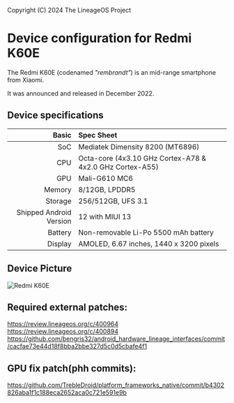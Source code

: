 Copyright (C) 2024 The LineageOS Project

Device configuration for Redmi K60E
=============================================================

The Redmi K60E (codenamed _"rembrandt"_) is an mid-range smartphone from Xiaomi.

It was announced and released in December 2022.

## Device specifications

Basic   | Spec Sheet
-------:|:-------------------------
SoC     | Mediatek Dimensity 8200 (MT6896)
CPU     | Octa-core (4x3.10 GHz Cortex-A78 & 4x2.0 GHz Cortex-A55)
GPU     | Mali-G610 MC6
Memory  | 8/12GB, LPDDR5
Storage | 256/512GB, UFS 3.1
Shipped Android Version | 12 with MIUI 13
Battery | Non-removable Li-Po 5500 mAh battery
Display | AMOLED, 6.67 inches, 1440 x 3200 pixels

## Device Picture

![Redmi K60E](https://cdn.cnbj0.fds.api.mi-img.com/b2c-shopapi-pms/pms_1672037146.81276139.png)

## Required external patches:
https://review.lineageos.org/c/400964
https://review.lineageos.org/c/400894
https://github.com/bengris32/android_hardware_lineage_interfaces/commit/cacfae73e44d18f8bba2bbe327d5c0d5cbafe4f1

## GPU fix patch(phh commits):
https://github.com/TrebleDroid/platform_frameworks_native/commit/b4302826aba1f1c188eca2652aca0c721e591e9b
